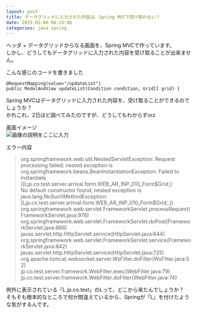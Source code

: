 ```yaml
---
layout: post
title: データグリッドに入力された内容は、Spring MVCで受け取れない？
date: 2015-03-06 06:33:46
categories: java spring
---
```

<p>ヘッダ + データグリッドからなる画面を、Spring MVCで作っています。<br>
しかし、どうしてもデータグリッドに入力された内容を受け取ることが出来ません。</p>

<p>こんな感じのコードを書きました</p>

```
@RequestMapping(value="/updateList")
public ModelAndView updateList(Condition condition, Grid[] grid) {
```

<p>Spring MVCはデータグリッドに入力された内容を、受け取ることができるのでしょうか？<br>
かれこれ、2日ほど調べてみたのですが、どうしてもわからずorz</p>

<p>画面イメージ<br>
<img src="https://i.stack.imgur.com/kqFWO.png" alt="画像の説明をここに入力"></p>

<p>エラー内容</p>

<blockquote>
  <p>org.springframework.web.util.NestedServletException: Request processing failed; nested exception is<br>
  org.springframework.beans.BeanInstantiationException: Failed to instantiate<br>
  [[Ljp.co.test.server.arrival.form.WEB_AR_INP_010_Form$Grid;]: <br>
  No default constructor found; nested exception is<br>
  java.lang.NoSuchMethodException:<br>
  [Ljp.co.test.server.arrival.form.WEB_AR_INP_010_Form$Grid;.()<br>
    org.springframework.web.servlet.FrameworkServlet.processRequest(FrameworkServlet.java:978)<br>
    org.springframework.web.servlet.FrameworkServlet.doPost(FrameworkServlet.java:868)<br>
    javax.servlet.http.HttpServlet.service(HttpServlet.java:644)<br>
    org.springframework.web.servlet.FrameworkServlet.service(FrameworkServlet.java:842)<br>
    javax.servlet.http.HttpServlet.service(HttpServlet.java:725)<br>
    org.apache.tomcat.websocket.server.WsFilter.doFilter(WsFilter.java:52)<br>
    jp.co.test.server.framework.WebFilter.exec(WebFilter.java:79)<br>
    jp.co.test.server.framework.WebFilter.doFilter(WebFilter.java:74)</p>
</blockquote>

<p>例外に表示されている「L.jp.co.test」のLって、どこから来たんでしょうか？<br>
そもそも根本的なところで何か間違えているから、Springが「L」を付けたような気がするんです。</p>

